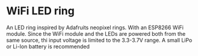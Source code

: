 # WiFi LED ring
An LED ring inspired by Adafruits neopixel rings. With an ESP8266 WiFi module. Since the WiFi module and the LEDs are powered both from the same source, thi input voltage is limited to the 3.3-3.7V range. A small LiPo or Li-Ion battery is recommended
